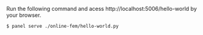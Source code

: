 Run the following command and acess http://localhost:5006/hello-world by your browser.
```bash
$ panel serve ./online-fem/hello-world.py
```
